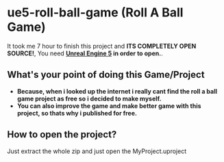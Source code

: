 # ue5-roll-ball-game (Roll A Ball Game)
 It took me 7 hour to finish this project and **ITS COMPLETELY OPEN SOURCE!**,
You need **[Unreal Engine 5](https://www.unrealengine.com/en-US/download) in order to open.**.

## What's your point of doing this Game/Project
* **Because, when i looked up the internet i really cant find the roll a ball game project as free so i decided to make myself.**
* **You can also improve the game and make better game with this project, so thats why i published for free.**

## How to open the project?
Just extract the whole zip and just open the MyProject.uproject
